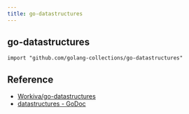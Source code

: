 ```yaml
---
title: go-datastructures
---
```


## go-datastructures

```
import "github.com/golang-collections/go-datastructures"
```

## Reference
* [Workiva/go\-datastructures](https://github.com/Workiva/go-datastructures)
* [datastructures \- GoDoc](https://godoc.org/github.com/golang-collections/go-datastructures)
